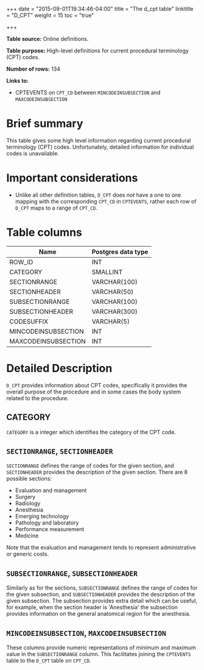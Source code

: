 +++
date = "2015-09-01T19:34:46-04:00"
title = "The d_cpt table"
linktitle = "D_CPT"
weight = 15
toc = "true"

+++

**Table source:** Online definitions.

**Table purpose:** High-level definitions for current procedural terminology (CPT) codes.

**Number of rows:** 134

**Links to:**

* CPTEVENTS on `CPT_CD` between `MINCODEINSUBSECTION` and `MAXCODEINSUBSECTION`

# Brief summary

This table gives some high level information regarding current procedural terminology (CPT) codes. Unfortunately, detailed information for individual codes is unavailable.

# Important considerations

* Unlike all other definition tables, `D_CPT` does *not* have a one to one mapping with the corresponding `CPT_CD` in `CPTEVENTS`, rather each row of `D_CPT` maps to a range of `CPT_CD`.

# Table columns

Name | Postgres data type
---- | --------
ROW\_ID | INT
CATEGORY | SMALLINT
SECTIONRANGE | VARCHAR(100)
SECTIONHEADER | VARCHAR(50)
SUBSECTIONRANGE | VARCHAR(100)
SUBSECTIONHEADER | VARCHAR(300)
CODESUFFIX | VARCHAR(5)
MINCODEINSUBSECTION | INT
MAXCODEINSUBSECTION | INT

# Detailed Description

`D_CPT` provides information about CPT codes, specifically it provides the overall purpose of the procedure and in some cases the body system related to the procedure.

## CATEGORY

`CATEGORY` is a integer which identifies the category of the CPT code.

## `SECTIONRANGE`, `SECTIONHEADER`

`SECTIONRANGE` defines the range of codes for the given section, and `SECTIONHEADER` provides the description of the given section. There are 8 possible sections:

* Evaluation and management
* Surgery
* Radiology
* Anesthesia
* Emerging technology
* Pathology and laboratory
* Performance measurement
* Medicine

Note that the evaluation and management tends to represent administrative or generic costs.

## `SUBSECTIONRANGE`, `SUBSECTIONHEADER`

Similarly as for the sections, `SUBSECTIONRANGE` defines the range of codes for the given subsection, and `SUBSECTIONHEADER` provides the description of the given subsection. The subsection provides extra detail which can be useful, for example, when the section header is 'Anesthesia' the subsection provides information on the general anatomical region for the anesthesia.

## `MINCODEINSUBSECTION`, `MAXCODEINSUBSECTION`

These columns provide numeric representations of minimum and maximum value in the `SUBSECTIONRANGE` column. This facilitates joining the `CPTEVENTS` table to the `D_CPT` table on `CPT_CD`.
